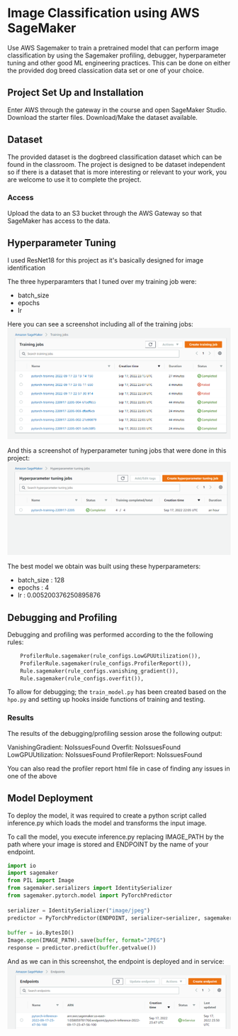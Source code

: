 # Image Classification using AWS SageMaker

Use AWS Sagemaker to train a pretrained model that can perform image classification by using the Sagemaker profiling, debugger, hyperparameter tuning and other good ML engineering practices. This can be done on either the provided dog breed classication data set or one of your choice.

## Project Set Up and Installation
Enter AWS through the gateway in the course and open SageMaker Studio. 
Download the starter files.
Download/Make the dataset available. 

## Dataset
The provided dataset is the dogbreed classification dataset which can be found in the classroom.
The project is designed to be dataset independent so if there is a dataset that is more interesting or relevant to your work, you are welcome to use it to complete the project.

### Access
Upload the data to an S3 bucket through the AWS Gateway so that SageMaker has access to the data. 

## Hyperparameter Tuning
I used ResNet18 for this project as it's basically designed for image identification

The three hyperparamters that I tuned over my training job were:

- batch_size
- epochs
- lr

Here you can see a screenshot including all of the training jobs:
![Training Running](./screenshots/training-jobs.png)

And this a screenshot of hyperparameter tuning jobs that were done in this project:
![hpo Running](./screenshots/hpt-jobs.png)

The best model we obtain was built using these hyperparameters:

- batch_size : 128
- epochs : 4
- lr : 0.005200376250895876

## Debugging and Profiling

Debugging and profiling was performed according to the the following rules:

```python
    ProfilerRule.sagemaker(rule_configs.LowGPUUtilization()),
    ProfilerRule.sagemaker(rule_configs.ProfilerReport()),
    Rule.sagemaker(rule_configs.vanishing_gradient()),
    Rule.sagemaker(rule_configs.overfit()),
```

To allow for debugging; the `train_model.py` has been created based on the `hpo.py` and setting up hooks inside functions of training and testing.

### Results


The results of the debugging/profiling session arose the following output:


VanishingGradient: NoIssuesFound
Overfit: NoIssuesFound
LowGPUUtilization: NoIssuesFound
ProfilerReport: NoIssuesFound

You can also read the profiler report html file in case of finding any issues in one of the above


## Model Deployment
To deploy the model, it was required to create a python script called inference.py which loads the model and transforms the input image.

To call the model, you execute inference.py replacing IMAGE_PATH by the path where your image is stored and ENDPOINT by the name of your endpoint.
```python
import io
import sagemaker
from PIL import Image
from sagemaker.serializers import IdentitySerializer
from sagemaker.pytorch.model import PyTorchPredictor

serializer = IdentitySerializer("image/jpeg")
predictor = PyTorchPredictor(ENDPOINT, serializer=serializer, sagemaker_session=sagemaker.Session())

buffer = io.BytesIO()
Image.open(IMAGE_PATH).save(buffer, format="JPEG")
response = predictor.predict(buffer.getvalue())
```

And as we can in this screenshot, the endpoint is deployed and in service:
![Endpoint Running](./screenshots/Endpoint.png)


